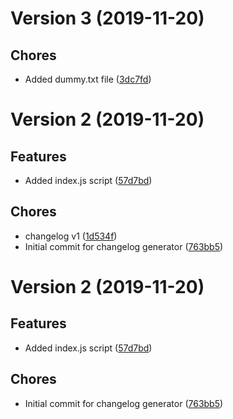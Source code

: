# Version 3 (2019-11-20)

## Chores
* Added dummy.txt file ([3dc7fd](https://github.com/jackyef/changelog-generator/commit/3dc7fd360802cfaeaee803e01471ada7b2da8cc2))

# Version 2 (2019-11-20)

## Features
* Added index.js script ([57d7bd](https://github.com/jackyef/changelog-generator/commit/57d7bdadf081ab1e9a3e2374d6f2446cf5827641))

## Chores
* changelog v1 ([1d534f](https://github.com/jackyef/changelog-generator/commit/1d534faafc90d5ecd0d37f2e79d29d57035fb56a))
* Initial commit for changelog generator ([763bb5](https://github.com/jackyef/changelog-generator/commit/763bb539ff1cdf7c1706c79842f071a3f710849f))

# Version 2 (2019-11-20)

## Features
* Added index.js script ([57d7bd](https://github.com/jackyef/changelog-generator/commit/57d7bdadf081ab1e9a3e2374d6f2446cf5827641))

## Chores
* Initial commit for changelog generator ([763bb5](https://github.com/jackyef/changelog-generator/commit/763bb539ff1cdf7c1706c79842f071a3f710849f))

